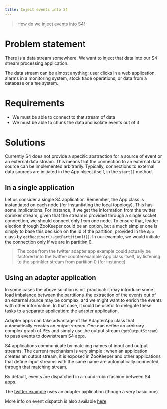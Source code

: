 ```yaml
---
title: Inject events into S4
---
```


> How do we inject events into S4?

# Problem statement
There is a data stream somewhere. We want to inject that data into our S4 stream processing application.

The data stream can be almost anything: user clicks in a web application, alarms in a monitoring system, stock trade operations, or data from a database or a file system.

# Requirements
* We must be able to connect to that stream of data
* We must be able to chunk the data and isolate events out of it

# Solutions
Currently S4 does not provide a specific abstraction for a source of event or an external data stream. This means that the connection to an external data source can be implemented arbitrarily. Typically, connections to external data sources are initiated in the App object itself, in the `start()` method. 

## In a single application
Let us consider a single S4 application. Remember, the App class is instantiated on each node (for instantiating the local topology). This has some implications. For instance, if we get the information from the twitter sprinker stream, given that the stream is provided through a single socket connection, we should connect only from one node. To ensure that, leader election through ZooKeeper could be an option, but a much simpler one is simply to base this decision on the id of the partition, provided in the `App` class by `getReceiver().getPartitionId()`. In our example, we would initiate the connection only if we are in partition 0.

>The code from the twitter adapter app example could actually be factored into the twitter-counter example App class itself, by listening to the sprinkler stream from partition 0 (for instance)


## Using an adapter application

In some cases the above solution is not practical: it may introduce some load imbalance between the partitions, the extraction of the events out of an external source may be complex, and we might want to enrich the events with other information. In that case, it could be useful to delegate these tasks to a separate application: the adapter application.

Adapter apps can take advantage of the AdapterApp class that automatically creates an output stream. One can define an arbitrary complex graph of PEs and simply use the output stream (`getOutputStream`) to pass events to downstream S4 apps.

S4 applications communicate by matching names of input and output streams. The current mechanism is very simple : when an application creates an output stream, it is exposed in ZooKeeper and other applications that define input streams with the same name are automatically connected, through that matching stream.

By default, events are dispatched in a round-robin fashion between S4 apps.

The [twitter example](../twitter_trending_example) uses an adapter application (though a very basic one).

More info on event dispatch is also available [here](../event_dispatch).




